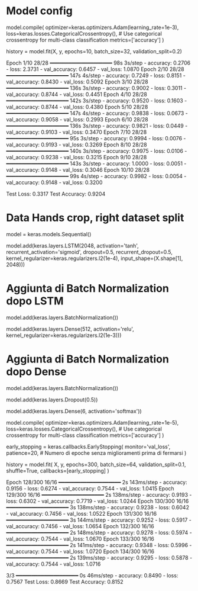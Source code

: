 # Model config

model.compile(
    optimizer=keras.optimizers.Adam(learning_rate=1e-3),
    loss=keras.losses.CategoricalCrossentropy(),  # Use categorical crossentropy for multi-class classification
    metrics=['accuracy']
)

history = model.fit(X, y, epochs=10, batch_size=32, validation_split=0.2)

Epoch 1/10
28/28 ━━━━━━━━━━━━━━━━━━━━ 98s 3s/step - accuracy: 0.2706 - loss: 2.3731 - val_accuracy: 0.6457 - val_loss: 1.0870
Epoch 2/10
28/28 ━━━━━━━━━━━━━━━━━━━━ 147s 4s/step - accuracy: 0.7249 - loss: 0.8151 - val_accuracy: 0.8430 - val_loss: 0.5092
Epoch 3/10
28/28 ━━━━━━━━━━━━━━━━━━━━ 136s 3s/step - accuracy: 0.9002 - loss: 0.3011 - val_accuracy: 0.8744 - val_loss: 0.4451
Epoch 4/10
28/28 ━━━━━━━━━━━━━━━━━━━━ 142s 3s/step - accuracy: 0.9520 - loss: 0.1603 - val_accuracy: 0.8744 - val_loss: 0.4380
Epoch 5/10
28/28 ━━━━━━━━━━━━━━━━━━━━ 147s 4s/step - accuracy: 0.9838 - loss: 0.0673 - val_accuracy: 0.9058 - val_loss: 0.2993
Epoch 6/10
28/28 ━━━━━━━━━━━━━━━━━━━━ 136s 3s/step - accuracy: 0.9821 - loss: 0.0449 - val_accuracy: 0.9103 - val_loss: 0.3470
Epoch 7/10
28/28 ━━━━━━━━━━━━━━━━━━━━ 95s 3s/step - accuracy: 0.9994 - loss: 0.0076 - val_accuracy: 0.9193 - val_loss: 0.3269
Epoch 8/10
28/28 ━━━━━━━━━━━━━━━━━━━━ 140s 3s/step - accuracy: 0.9975 - loss: 0.0106 - val_accuracy: 0.9238 - val_loss: 0.3215
Epoch 9/10
28/28 ━━━━━━━━━━━━━━━━━━━━ 143s 3s/step - accuracy: 1.0000 - loss: 0.0051 - val_accuracy: 0.9148 - val_loss: 0.3046
Epoch 10/10
28/28 ━━━━━━━━━━━━━━━━━━━━ 99s 4s/step - accuracy: 0.9982 - loss: 0.0054 - val_accuracy: 0.9148 - val_loss: 0.3200

Test Loss: 0.3317
Test Accuracy: 0.9204

# Data Hands crop, right dataset split 

model = keras.models.Sequential()

model.add(keras.layers.LSTM(2048,
                            activation='tanh',
                            recurrent_activation='sigmoid',
                            dropout=0.5,
                            recurrent_dropout=0.5,
                            kernel_regularizer=keras.regularizers.l2(1e-4),
                            input_shape=(X.shape[1], 2048)))

# Aggiunta di Batch Normalization dopo LSTM
model.add(keras.layers.BatchNormalization())

model.add(keras.layers.Dense(512, activation='relu', kernel_regularizer=keras.regularizers.l2(1e-3)))

# Aggiunta di Batch Normalization dopo Dense
model.add(keras.layers.BatchNormalization())

model.add(keras.layers.Dropout(0.5))

model.add(keras.layers.Dense(6, activation='softmax'))

model.compile(
    optimizer=keras.optimizers.Adam(learning_rate=1e-5),
    loss=keras.losses.CategoricalCrossentropy(),  # Use categorical crossentropy for multi-class classification
    metrics=['accuracy']
)

early_stopping = keras.callbacks.EarlyStopping(
    monitor='val_loss',
    patience=20,  # Numero di epoche senza miglioramenti prima di fermarsi
)

history = model.fit(
    X,
    y,
    epochs=300,
    batch_size=64,
    validation_split=0.1,
    shuffle=True,
    callbacks=[early_stopping]
)

Epoch 128/300
16/16 ━━━━━━━━━━━━━━━━━━━━ 2s 143ms/step - accuracy: 0.9156 - loss: 0.6274 - val_accuracy: 0.7544 - val_loss: 1.0415
Epoch 129/300
16/16 ━━━━━━━━━━━━━━━━━━━━ 2s 138ms/step - accuracy: 0.9193 - loss: 0.6302 - val_accuracy: 0.7719 - val_loss: 1.0244
Epoch 130/300
16/16 ━━━━━━━━━━━━━━━━━━━━ 3s 138ms/step - accuracy: 0.9238 - loss: 0.6042 - val_accuracy: 0.7456 - val_loss: 1.0522
Epoch 131/300
16/16 ━━━━━━━━━━━━━━━━━━━━ 3s 144ms/step - accuracy: 0.9252 - loss: 0.5917 - val_accuracy: 0.7456 - val_loss: 1.0654
Epoch 132/300
16/16 ━━━━━━━━━━━━━━━━━━━━ 2s 148ms/step - accuracy: 0.9278 - loss: 0.5974 - val_accuracy: 0.7544 - val_loss: 1.0670
Epoch 133/300
16/16 ━━━━━━━━━━━━━━━━━━━━ 2s 141ms/step - accuracy: 0.9348 - loss: 0.5996 - val_accuracy: 0.7544 - val_loss: 1.0720
Epoch 134/300
16/16 ━━━━━━━━━━━━━━━━━━━━ 2s 139ms/step - accuracy: 0.9295 - loss: 0.5878 - val_accuracy: 0.7544 - val_loss: 1.0716

3/3 ━━━━━━━━━━━━━━━━━━━━ 0s 46ms/step - accuracy: 0.8490 - loss: 0.7567
Test Loss: 0.8669
Test Accuracy: 0.8152